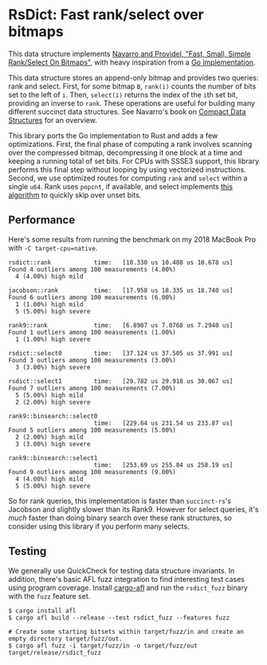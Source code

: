 # RsDict: Fast rank/select over bitmaps
This data structure implements [Navarro and Providel, "Fast, Small, Simple
Rank/Select On Bitmaps"](https://users.dcc.uchile.cl/~gnavarro/ps/sea12.1.pdf),
with heavy inspiration from a [Go implementation](https://github.com/hillbig/rsdic).

This data structure stores an append-only bitmap and provides two queries: rank and select.  First,
for some bitmap `B`, `rank(i)` counts the number of bits set to the left of `i`.  Then, `select(i)`
returns the index of the `i`th set bit, providing an inverse to `rank`.  These operations are useful
for building many different succinct data structures.  See Navarro's book on [Compact Data Structures](https://www.cambridge.org/core/books/compact-data-structures/68A5983E6F1176181291E235D0B7EB44) for an overview.

This library ports the Go implementation to Rust and adds a few optimizations.  First, the final phase
of computing a rank involves scanning over the compressed bitmap, decompressing it one block at a time
and keeping a running total of set bits.  For CPUs with SSSE3 support, this library performs this final
step without looping by using vectorized instructions.  Second, we use optimized routes for computing
`rank` and `select` within a single `u64`.  Rank uses `popcnt`, if available, and select implements
[this algorithm](https://lemire.me/blog/2018/02/21/iterating-over-set-bits-quickly/) to quickly skip over
unset bits.

## Performance
Here's some results from running the benchmark on my 2018 MacBook Pro with `-C target-cpu=native`.
```
rsdict::rank            time:   [10.330 us 10.488 us 10.678 us]
Found 4 outliers among 100 measurements (4.00%)
  4 (4.00%) high mild

jacobson::rank          time:   [17.958 us 18.335 us 18.740 us]
Found 6 outliers among 100 measurements (6.00%)
  1 (1.00%) high mild
  5 (5.00%) high severe

rank9::rank             time:   [6.8907 us 7.0768 us 7.2940 us]
Found 1 outliers among 100 measurements (1.00%)
  1 (1.00%) high severe

rsdict::select0         time:   [37.124 us 37.505 us 37.991 us]
Found 3 outliers among 100 measurements (3.00%)
  3 (3.00%) high severe

rsdict::select1         time:   [29.782 us 29.918 us 30.067 us]
Found 7 outliers among 100 measurements (7.00%)
  5 (5.00%) high mild
  2 (2.00%) high severe

rank9::binsearch::select0
                        time:   [229.64 us 231.54 us 233.87 us]
Found 5 outliers among 100 measurements (5.00%)
  2 (2.00%) high mild
  3 (3.00%) high severe

rank9::binsearch::select1
                        time:   [253.69 us 255.84 us 258.19 us]
Found 9 outliers among 100 measurements (9.00%)
  4 (4.00%) high mild
  5 (5.00%) high severe
```
So for rank queries, this implementation is faster than `succinct-rs`'s Jacobson and slightly slower
than its Rank9.  However for select queries, it's *much* faster than doing binary search over these
rank structures, so consider using this library if you perform many selects.

## Testing
We generally use QuickCheck for testing data structure invariants.  In addition, there's basic AFL fuzz integration
to find interesting test cases using program coverage.  Install [cargo-afl](https://github.com/rust-fuzz/afl.rs)
and run the `rsdict_fuzz` binary with the `fuzz` feature set.
```
$ cargo install afl
$ cargo afl build --release --test rsdict_fuzz --features fuzz

# Create some starting bitsets within target/fuzz/in and create an empty directory target/fuzz/out.
$ cargo afl fuzz -i target/fuzz/in -o target/fuzz/out target/release/rsdict_fuzz
```
